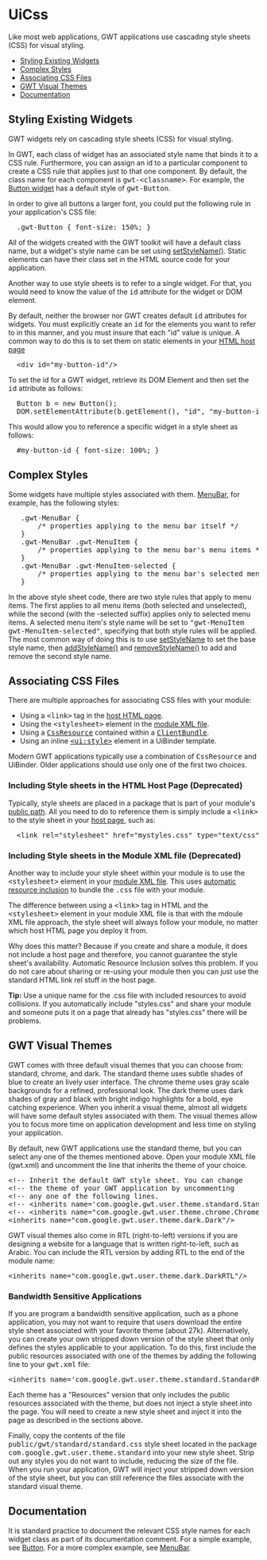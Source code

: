 UiCss
===

Like most web applications, GWT applications use cascading style sheets (CSS) for visual styling.

*   [Styling Existing Widgets](#widgets)
*   [Complex Styles](#complex)
*   [Associating CSS Files](#cssfiles)
*   [GWT Visual Themes](#themes)
*   [Documentation](#documentation)

## Styling Existing Widgets<a id="widgets"></a>

GWT widgets rely on cascading style sheets (CSS) for visual styling.

In GWT, each class of widget has an associated style name that binds it to a CSS rule. Furthermore, you can assign an id to a particular component to create a CSS rule that
applies just to that one component. By default, the class name for each component is <tt>gwt-&lt;classname&gt;</tt>. For example, the [Button widget](/javadoc/latest/com/google/gwt/user/client/ui/Button.html) has a default style of
<tt>gwt-Button</tt>.

In order to give all buttons a larger font, you could put the following rule in your application's CSS file:

<pre>
  .gwt-Button { font-size: 150%; }
</pre>

All of the widgets created with the GWT toolkit will have a default class name, but a widget's style name can be set using [setStyleName()](/javadoc/latest/com/google/gwt/user/client/ui/UIObject.html#setStyleName(java.lang.String)).
Static elements can have their class set in the HTML source code for your application.

Another way to use style sheets is to refer to a single widget. For that, you would need to know the value of the <tt>id</tt> attribute for the widget or DOM element.

By default, neither the browser nor GWT creates default <tt>id</tt> attributes for widgets. You must explicitly create an <tt>id</tt> for the elements you want to refer to in
this manner, and you must insure that each &quot;id&quot; value is unique. A common way to do this is to set them on static elements in your [HTML host page](DevGuideOrganizingProjects.html#DevGuideHostPage)

<pre class="prettyprint">
  &lt;div id=&quot;my-button-id&quot;/&gt;
</pre>

To set the id for a GWT widget, retrieve its DOM Element and then set the <tt>id</tt> attribute as follows:

<pre class="prettyprint">
  Button b = new Button();
  DOM.setElementAttribute(b.getElement(), &quot;id&quot;, &quot;my-button-id&quot;)
</pre>

This would allow you to reference a specific widget in a style sheet as follows:

<pre>
  #my-button-id { font-size: 100%; }
</pre>

## Complex Styles<a id="complex"></a>

Some widgets have multiple styles associated with them. [MenuBar](/javadoc/latest/com/google/gwt/user/client/ui/MenuBar.html), for example, has the following styles:

<pre>
   .gwt-MenuBar { 
       /* properties applying to the menu bar itself */ 
   }
   .gwt-MenuBar .gwt-MenuItem { 
       /* properties applying to the menu bar's menu items */ 
   }
   .gwt-MenuBar .gwt-MenuItem-selected { 
       /* properties applying to the menu bar's selected menu items */
   }
</pre>

In the above style sheet code, there are two style rules that apply to menu items. The first applies to all menu items (both selected and unselected), while the second (with
the -selected suffix) applies only to selected menu items. A selected menu item's style name will be set to <tt>&quot;gwt-MenuItem gwt-MenuItem-selected&quot;</tt>, specifying that both
style rules will be applied. The most common way of doing this is to use [setStyleName](/javadoc/latest/com/google/gwt/user/client/ui/UIObject.html#setStyleName(java.lang.String)) to set
the base style name, then [addStyleName()](/javadoc/latest/com/google/gwt/user/client/ui/UIObject.html#addStyleName(java.lang.String)) and [removeStyleName()](/javadoc/latest/com/google/gwt/user/client/ui/UIObject.html#removeStyleName(java.lang.String))
to add and remove the second style name.

## Associating CSS Files<a id="cssfiles"></a>

There are multiple approaches for associating CSS files with your module:

*   Using a <tt>&lt;link&gt;</tt> tag in the [host HTML page](DevGuideOrganizingProjects.html#DevGuideHostPage).
*   Using the <tt>&lt;stylesheet&gt;</tt> element in the [module XML file](DevGuideOrganizingProjects.html#DevGuideModuleXml).
*   Using a <tt>[CssResource](DevGuideClientBundle.html#CssResource)</tt> contained within a <tt>[ClientBundle](DevGuideClientBundle.html)</tt>.
*   Using an inline <tt>[&lt;ui:style&gt;](DevGuideUiBinder.html#Hello_Stylish_World)</tt> element in a UiBinder template.

Modern GWT applications typically use a combination of <tt>CssResource</tt> and UiBinder. Older applications should use only one of the first two choices.

### Including Style sheets in the HTML Host Page (Deprecated)

Typically, style sheets are placed in a package that is part of your module's [public path](DevGuideOrganizingProjects.html#DevGuideModules). All you need to do to reference
them is simply include a <tt>&lt;link&gt;</tt> to the style sheet in your [host page](DevGuideOrganizingProjects.html#DevGuideHostPage), such as:

<pre class="prettyprint">
  &lt;link rel=&quot;stylesheet&quot; href=&quot;mystyles.css&quot; type=&quot;text/css&quot;/&gt;
</pre>

### Including Style sheets in the Module XML file (Deprecated)

Another way to include your style sheet within your module is to use the <tt>&lt;stylesheet&gt;</tt> element in your [module
XML file](DevGuideOrganizingProjects.html#DevGuideModuleXml). This uses [automatic resource inclusion](DevGuideOrganizingProjects.html#DevGuideAutomaticResourceInclusion) to bundle the <tt>.css</tt> file with your
module.

The difference between using a <tt>&lt;link&gt;</tt> tag in HTML and the <tt>&lt;stylesheet&gt;</tt> element in your module XML file is that with the mdoule XML file approach,
the style sheet will always follow your module, no matter which host HTML page you deploy it from.

Why does this matter? Because if you create and share a module, it does not include a host page and therefore, you cannot guarantee the style sheet's availability. Automatic
Resource Inclusion solves this problem. If you do not care about sharing or re-using your module then you can just use the standard HTML link rel stuff in the host page.

**Tip:** Use a unique name for the .css file with included resources to avoid collisions. If you automatically include &quot;styles.css&quot; and share your module and someone
puts it on a page that already has &quot;styles.css&quot; there will be problems.

## GWT Visual Themes<a id="themes"></a>

GWT comes with three default visual themes that you can choose from: standard, chrome, and dark. The standard theme uses subtle shades of blue to create an lively user
interface. The chrome theme uses gray scale backgrounds for a refined, professional look. The dark theme uses dark shades of gray and black with bright indigo highlights for a
bold, eye catching experience. When you inherit a visual theme, almost all widgets will have some default styles associated with them. The visual themes allow you to focus more
time on application development and less time on styling your application.

By default, new GWT applications use the standard theme, but you can select any one of the themes mentioned above. Open your module XML file (gwt.xml) and uncomment the line
that inherits the theme of your choice.

<pre class="prettyprint">
&lt;!-- Inherit the default GWT style sheet. You can change       --&gt;
&lt;!-- the theme of your GWT application by uncommenting          --&gt;
&lt;!-- any one of the following lines.                           --&gt;
&lt;!-- &lt;inherits name='com.google.gwt.user.theme.standard.Standard'/&gt; --&gt;
&lt;!-- &lt;inherits name=&quot;com.google.gwt.user.theme.chrome.Chrome&quot;/&gt; --&gt;
&lt;inherits name=&quot;com.google.gwt.user.theme.dark.Dark&quot;/&gt;
</pre>

GWT visual themes also come in RTL (right-to-left) versions if you are designing a website for a language that is written right-to-left, such as Arabic. You can include the RTL
version by adding RTL to the end of the module name:

<pre class="prettyprint">
&lt;inherits name=&quot;com.google.gwt.user.theme.dark.DarkRTL&quot;/&gt;
</pre>

### Bandwidth Sensitive Applications

If you are program a bandwidth sensitive application, such as a phone application, you may not want to require that users download the entire style sheet associated with your
favorite theme (about 27k). Alternatively, you can create your own stripped down version of the style sheet that only defines the styles applicable to your application. To do
this, first include the public resources associated with one of the themes by adding the following line to your <tt>gwt.xml</tt> file:

<pre class="prettyprint">
&lt;inherits name='com.google.gwt.user.theme.standard.StandardResources'/&gt;
</pre>

Each theme has a &quot;Resources&quot; version that only includes the public resources associated with the theme, but does not inject a style sheet into the page. You will need to create
a new style sheet and inject it into the page as described in the sections above.

Finally, copy the contents of the file <tt>public/gwt/standard/standard.css</tt> style sheet located in the package <tt>com.google.gwt.user.theme.standard</tt> into your new
style sheet. Strip out any styles you do not want to include, reducing the size of the file. When you run your application, GWT will inject your stripped down version of the style
sheet, but you can still reference the files associate with the standard visual theme.

## Documentation<a id="documentation"></a>

It is standard practice to document the relevant CSS style names for each widget class as part of its documentation comment. For a simple example, see [Button](/javadoc/latest/com/google/gwt/user/client/ui/Button.html). For a more complex example, see [MenuBar](/javadoc/latest/com/google/gwt/user/client/ui/MenuBar.html).
